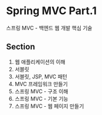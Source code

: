 # Spring MVC Part.1
스프링 MVC - 백엔드 웹 개발 핵심 기술
<br>
## Section
1. 웹 애플리케이션의 이해
2. 서블릿
3. 서블릿, JSP, MVC 패턴
4. MVC 프레임워크 만들기
5. 스프링 MVC - 구조 이해
6. 스프링 MVC - 기본 기능
7. 스프링 MVC - 웹 페이지 만들기
